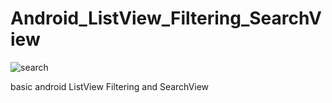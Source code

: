 # Android_ListView_Filtering_SearchView

![search](https://user-images.githubusercontent.com/15268903/45531772-1d48cd80-b813-11e8-8363-70e8a5e69ff8.gif)


basic android ListView Filtering and SearchView
